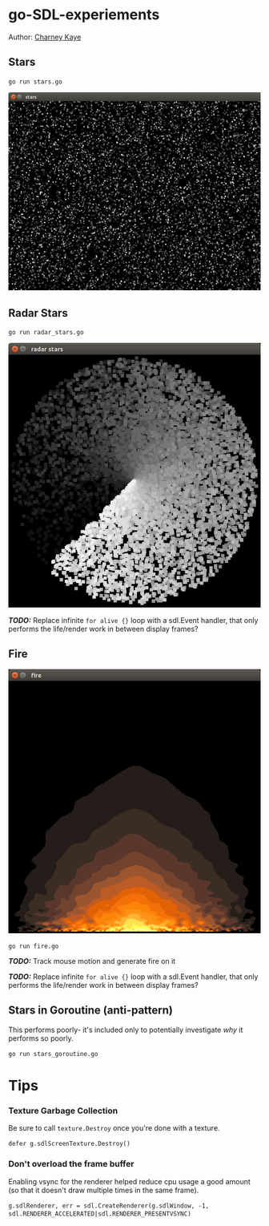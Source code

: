 # go-SDL-experiements

Author: [Charney Kaye](http://w.charney.io)

## Stars

    go run stars.go

![Stars](docs/stars.png)

## Radar Stars

    go run radar_stars.go

![Radar Stars](docs/radar_stars.png)

***TODO:*** Replace infinite `for alive {}` loop with a sdl.Event handler, that only performs the life/render work in between display frames?

## Fire

![Fire](docs/fire.png)

    go run fire.go

***TODO:*** Track mouse motion and generate fire on it

***TODO:*** Replace infinite `for alive {}` loop with a sdl.Event handler, that only performs the life/render work in between display frames?

## Stars in Goroutine (anti-pattern)

This performs poorly- it's included only to potentially investigate *why* it performs so poorly.

    go run stars_goroutine.go

# Tips

### Texture Garbage Collection 

Be sure to call `texture.Destroy` once you're done with a texture.

    defer g.sdlScreenTexture.Destroy()

### Don't overload the frame buffer

Enabling vsync for the renderer helped reduce cpu usage a good amount (so that it doesn't draw multiple times in the same frame).

    g.sdlRenderer, err = sdl.CreateRenderer(g.sdlWindow, -1, sdl.RENDERER_ACCELERATED|sdl.RENDERER_PRESENTVSYNC)
